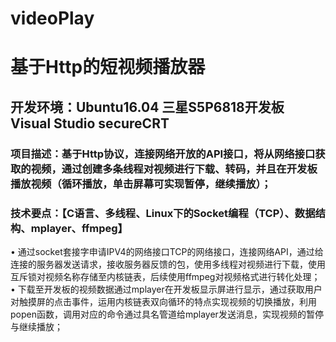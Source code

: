 # videoPlay
# 基于Http的短视频播放器 
## 开发环境：Ubuntu16.04        三星S5P6818开发板        Visual Studio      secureCRT
### 项目描述：基于Http协议，连接网络开放的API接口，将从网络接口获取的视频，通过创建多条线程对视频进行下载、转码，并且在开发板播放视频（循环播放，单击屏幕可实现暂停，继续播放）；
### 技术要点：【C语言、多线程、Linux下的Socket编程（TCP）、数据结构、mplayer、ffmpeg】
•	通过socket套接字申请IPV4的网络接口TCP的网络接口，连接网络API，通过给连接的服务器发送请求，接收服务器反馈的包，使用多线程对视频进行下载，使用互斥锁对视频名称存储至内核链表，后续使用ffmpeg对视频格式进行转化处理；</br>
•	下载至开发板的视频数据通过mplayer在开发板显示屏进行显示，通过获取用户对触摸屏的点击事件，运用内核链表双向循环的特点实现视频的切换播放，利用popen函数，调用对应的命令通过具名管道给mplayer发送消息，实现视频的暂停与继续播放；
